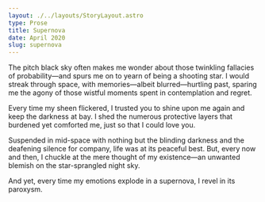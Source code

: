 ```yaml
---
layout: ./../layouts/StoryLayout.astro
type: Prose
title: Supernova
date: April 2020
slug: supernova
---
```


The pitch black sky often makes me wonder about those twinkling fallacies of probability—and spurs me on to yearn of being a shooting star. I would streak through space, with memories—albeit blurred—hurtling past, sparing me the agony of those wistful moments spent in contemplation and regret.

Every time my sheen flickered, I trusted you to shine upon me again and keep the darkness at bay. I shed the numerous protective layers that burdened yet comforted me, just so that I could love you.

Suspended in mid-space with nothing but the blinding darkness and the deafening silence for company, life was at its peaceful best. But, every now and then, I chuckle at the mere thought of my existence—an unwanted blemish on the star-sprangled night sky.

And yet, every time my emotions explode in a supernova, I revel in its paroxysm.